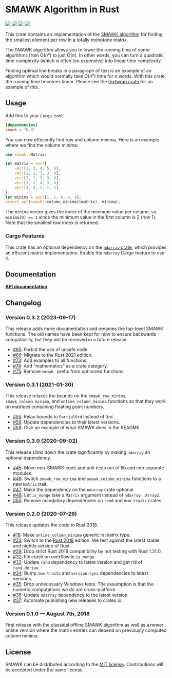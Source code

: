 # SMAWK Algorithm in Rust

[![](https://github.com/mgeisler/smawk/workflows/build/badge.svg)][build-status]
[![](https://codecov.io/gh/mgeisler/smawk/branch/master/graph/badge.svg)][codecov]
[![](https://img.shields.io/crates/v/smawk.svg)][crates-io]
[![](https://docs.rs/smawk/badge.svg)][api-docs]

This crate contains an implementation of the [SMAWK algorithm][smawk] for
finding the smallest element per row in a totally monotone matrix.

The SMAWK algorithm allows you to lower the running time of some algorithms from
O(*n*²) to just O(_n_). In other words, you can turn a quadratic time complexity
(which is often too expensive) into linear time complexity.

Finding optimal line breaks in a paragraph of text is an example of an algorithm
which would normally take O(*n*²) time for _n_ words. With this crate, the
running time becomes linear. Please see the [textwrap crate][textwrap] for an
example of this.

## Usage

Add this to your `Cargo.toml`:

```toml
[dependencies]
smawk = "0.3"
```

You can now efficiently find row and column minima. Here is an example where we
find the column minima:

```rust
use smawk::Matrix;

let matrix = vec![
    vec![3, 2, 4, 5, 6],
    vec![2, 1, 3, 3, 4],
    vec![2, 1, 3, 3, 4],
    vec![3, 2, 4, 3, 4],
    vec![4, 3, 2, 1, 1],
];
let minima = vec![1, 1, 4, 4, 4];
assert_eq!(smawk::column_minima(&matrix), minima);
```

The `minima` vector gives the index of the minimum value per column, so
`minima[0] == 1` since the minimum value in the first column is 2 (row 1). Note
that the smallest row index is returned.

### Cargo Features

This crate has an optional dependency on the
[`ndarray` crate](https://docs.rs/ndarray/), which provides an efficient matrix
implementation. Enable the `ndarray` Cargo feature to use it.

## Documentation

**[API documentation][api-docs]**

## Changelog

### Version 0.3.2 (2023-09-17)

This release adds more documentation and renames the top-level SMAWK functions.
The old names have been kept for now to ensure backwards compatibility, but they
will be removed in a future release.

- [#65](https://github.com/mgeisler/smawk/pull/65): Forbid the use of unsafe
  code.
- [#69](https://github.com/mgeisler/smawk/pull/69): Migrate to the Rust 2021
  edition.
- [#73](https://github.com/mgeisler/smawk/pull/73): Add examples to all
  functions.
- [#74](https://github.com/mgeisler/smawk/pull/74): Add “mathematics” as a crate
  category.
- [#75](https://github.com/mgeisler/smawk/pull/75): Remove `smawk_` prefix from
  optimized functions.

### Version 0.3.1 (2021-01-30)

This release relaxes the bounds on the `smawk_row_minima`,
`smawk_column_minima`, and `online_column_minima` functions so that they work on
matrices containing floating point numbers.

- [#55](https://github.com/mgeisler/smawk/pull/55): Relax bounds to `PartialOrd`
  instead of `Ord`.
- [#56](https://github.com/mgeisler/smawk/pull/56): Update dependencies to their
  latest versions.
- [#59](https://github.com/mgeisler/smawk/pull/59): Give an example of what
  SMAWK does in the README.

### Version 0.3.0 (2020-09-02)

This release slims down the crate significantly by making `ndarray` an optional
dependency.

- [#45](https://github.com/mgeisler/smawk/pull/45): Move non-SMAWK code and unit
  tests out of lib and into separate modules.
- [#46](https://github.com/mgeisler/smawk/pull/46): Switch `smawk_row_minima`
  and `smawk_column_minima` functions to a new `Matrix` trait.
- [#47](https://github.com/mgeisler/smawk/pull/47): Make the dependency on the
  `ndarray` crate optional.
- [#48](https://github.com/mgeisler/smawk/pull/48): Let `is_monge` take a
  `Matrix` argument instead of `ndarray::Array2`.
- [#50](https://github.com/mgeisler/smawk/pull/50): Remove mandatory
  dependencies on `rand` and `num-traits` crates.

### Version 0.2.0 (2020-07-29)

This release updates the code to Rust 2018.

- [#18](https://github.com/mgeisler/smawk/pull/18): Make `online_column_minima`
  generic in matrix type.
- [#23](https://github.com/mgeisler/smawk/pull/23): Switch to the
  [Rust 2018][rust-2018] edition. We test against the latest stable and nightly
  version of Rust.
- [#29](https://github.com/mgeisler/smawk/pull/29): Drop strict Rust 2018
  compatibility by not testing with Rust 1.31.0.
- [#32](https://github.com/mgeisler/smawk/pull/32): Fix crash on overflow in
  `is_monge`.
- [#33](https://github.com/mgeisler/smawk/pull/33): Update `rand` dependency to
  latest version and get rid of `rand_derive`.
- [#34](https://github.com/mgeisler/smawk/pull/34): Bump `num-traits` and
  `version-sync` dependencies to latest versions.
- [#35](https://github.com/mgeisler/smawk/pull/35): Drop unnecessary Windows
  tests. The assumption is that the numeric computations we do are
  cross-platform.
- [#36](https://github.com/mgeisler/smawk/pull/36): Update `ndarray` dependency
  to the latest version.
- [#37](https://github.com/mgeisler/smawk/pull/37): Automate publishing new
  releases to crates.io.

### Version 0.1.0 — August 7th, 2018

First release with the classical offline SMAWK algorithm as well as a newer
online version where the matrix entries can depend on previously computed column
minima.

## License

SMAWK can be distributed according to the [MIT license][mit]. Contributions will
be accepted under the same license.

[build-status]: https://github.com/mgeisler/smawk/actions?query=branch%3Amaster+workflow%3Abuild
[crates-io]: https://crates.io/crates/smawk
[codecov]: https://codecov.io/gh/mgeisler/smawk
[textwrap]: https://crates.io/crates/textwrap
[smawk]: https://en.wikipedia.org/wiki/SMAWK_algorithm
[api-docs]: https://docs.rs/smawk/
[rust-2018]: https://doc.rust-lang.org/edition-guide/rust-2018/
[mit]: LICENSE
